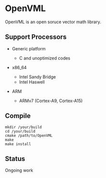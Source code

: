# OpenVML

OpenVML is an open soruce vector math library.

## Support Processors

* Generic platform
  * C and unoptimized codes

* x86_64
  * Intel Sandy Bridge
  * Intel Haswell

* ARM
  * ARMv7 (Cortex-A9, Cortex-A15)

## Compile

```
mkdir /your/build
cd /your/build
cmake /path/to/OpenVML
make
make install
```

## Status

Ongoing work

